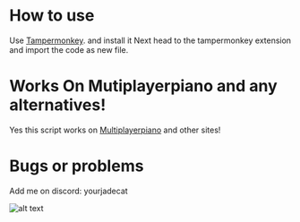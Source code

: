 # How to use
Use [Tampermonkey](https://chromewebstore.google.com/detail/tampermonkey/dhdgffkkebhmkfjojejmpbldmpobfkfo). and install it
Next head to the tampermonkey extension and import the code as new file.

# Works On Mutiplayerpiano and any alternatives!
Yes this script works on [Multiplayerpiano](https://multiplayerpiano.net) and other sites!

# Bugs or problems
Add me on discord: yourjadecat

![alt text](https://cdn.discordapp.com/attachments/1188284045604425750/1188289008938266644/image.png?ex=6599fb61&is=65878661&hm=2d5b21475c3c32f0664b0c38da1b269ecd35ce06603f03750abc56229c0376a4&)
